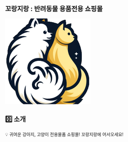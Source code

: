 ## 꼬랑지랑 : 반려동물 용품전용 쇼핑몰
![대체 텍스트](/public/readme/ggorangirang.png)


## 0️⃣ 소개

<aside>
💡 귀여운 강아지, 고양이 전용물품 쇼핑몰! 꼬랑지랑에 어서오세요!

</aside>